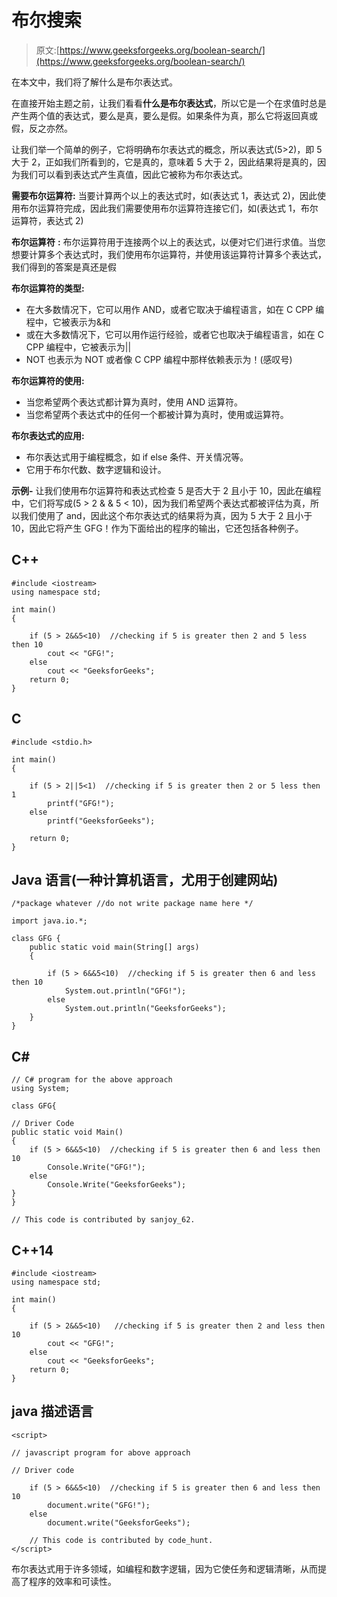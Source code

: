 # 布尔搜索

> 原文:[https://www.geeksforgeeks.org/boolean-search/](https://www.geeksforgeeks.org/boolean-search/)

在本文中，我们将了解什么是布尔表达式。

在直接开始主题之前，让我们看看**什么是布尔表达式**，所以它是一个在求值时总是产生两个值的表达式，要么是真，要么是假。如果条件为真，那么它将返回真或假，反之亦然。

让我们举一个简单的例子，它将明确布尔表达式的概念，所以表达式(5>2)，即 5 大于 2，正如我们所看到的，它是真的，意味着 5 大于 2，因此结果将是真的，因为我们可以看到表达式产生真值，因此它被称为布尔表达式。

**需要布尔运算符:**
当要计算两个以上的表达式时，如(表达式 1，表达式 2)，因此使用布尔运算符完成，因此我们需要使用布尔运算符连接它们，如(表达式 1，布尔运算符，表达式 2)

**布尔运算符** **:**
布尔运算符用于连接两个以上的表达式，以便对它们进行求值。当您想要计算多个表达式时，我们使用布尔运算符，并使用该运算符计算多个表达式，我们得到的答案是真还是假

**布尔运算符的类型:**

*   在大多数情况下，它可以用作 AND，或者它取决于编程语言，如在 C CPP 编程中，它被表示为&和
*   或在大多数情况下，它可以用作运行经验，或者它也取决于编程语言，如在 C CPP 编程中，它被表示为||
*   NOT 也表示为 NOT 或者像 C CPP 编程中那样依赖表示为！(感叹号)

**布尔运算符的使用:**

*   当您希望两个表达式都计算为真时，使用 AND 运算符。
*   当您希望两个表达式中的任何一个都被计算为真时，使用或运算符。

**布尔表达式的应用:**

*   布尔表达式用于编程概念，如 if else 条件、开关情况等。
*   它用于布尔代数、数字逻辑和设计。

**示例-** 让我们使用布尔运算符和表达式检查 5 是否大于 2 且小于 10，因此在编程中，它们将写成(5 > 2 & & 5 < 10)，因为我们希望两个表达式都被评估为真，所以我们使用了 and，因此这个布尔表达式的结果将为真，因为 5 大于 2 且小于 10，因此它将产生 GFG！作为下面给出的程序的输出，它还包括各种例子。

## C++

```
#include <iostream>
using namespace std;

int main()
{

    if (5 > 2&&5<10)  //checking if 5 is greater then 2 and 5 less then 10
        cout << "GFG!";
    else
        cout << "GeeksforGeeks";
    return 0;
}
```

## C

```
#include <stdio.h>

int main()
{

    if (5 > 2||5<1)  //checking if 5 is greater then 2 or 5 less then 1
        printf("GFG!");
    else
        printf("GeeksforGeeks");

    return 0;
}
```

## Java 语言(一种计算机语言，尤用于创建网站)

```
/*package whatever //do not write package name here */

import java.io.*;

class GFG {
    public static void main(String[] args)
    {

        if (5 > 6&&5<10)  //checking if 5 is greater then 6 and less then 10
            System.out.println("GFG!");
        else
            System.out.println("GeeksforGeeks");
    }
}
```

## C#

```
// C# program for the above approach
using System;

class GFG{

// Driver Code
public static void Main()
{
    if (5 > 6&&5<10)  //checking if 5 is greater then 6 and less then 10
        Console.Write("GFG!");
    else
        Console.Write("GeeksforGeeks");
}
}

// This code is contributed by sanjoy_62.
```

## C++14

```
#include <iostream>
using namespace std;

int main()
{

    if (5 > 2&&5<10)   //checking if 5 is greater then 2 and less then 10
        cout << "GFG!";
    else
        cout << "GeeksforGeeks";
    return 0;
}
```

## java 描述语言

```
<script>

// javascript program for above approach

// Driver code

    if (5 > 6&&5<10)  //checking if 5 is greater then 6 and less then 10
        document.write("GFG!");
    else
        document.write("GeeksforGeeks");

    // This code is contributed by code_hunt.
</script>
```

布尔表达式用于许多领域，如编程和数字逻辑，因为它使任务和逻辑清晰，从而提高了程序的效率和可读性。